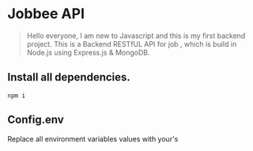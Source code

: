 # Jobbee API
>Hello everyone, I am new to Javascript and this is my first backend project. This is a Backend RESTfUL API for job , which is build in Node.js using Express.js & MongoDB. 

## Install all dependencies.
```
npm i
```

## Config.env
Replace all environment variables values with your's